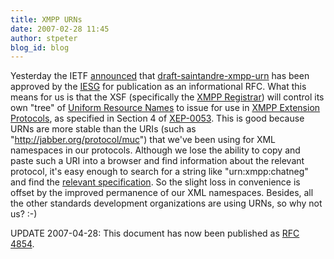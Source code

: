 ```yaml
---
title: XMPP URNs
date: 2007-02-28 11:45
author: stpeter
blog_id: blog
---
```


Yesterday the IETF [announced](http://www1.ietf.org/mail-archive/web/ietf-announce/current/msg03462.html) that [draft-saintandre-xmpp-urn](https://xmpp.org/internet-drafts/draft-saintandre-xmpp-urn-03.html) has been approved by the [IESG](http://www.ietf.org/iesg.html) for publication as an informational RFC. What this means for us is that the XSF (specifically the [XMPP Registrar](https://xmpp.org/registrar/)) will control its own "tree" of [Uniform Resource Names](http://www.ietf.org/rfc/rfc2141.txt) to issue for use in [XMPP Extension Protocols](https://xmpp.org/extensions/), as specified in Section 4 of [XEP-0053](https://xmpp.org/extensions/xep-0053.html). This is good because URNs are more stable than the URIs (such as "http://jabber.org/protocol/muc") that we've been using for XML namespaces in our protocols. Although we lose the ability to copy and paste such a URI into a browser and find information about the relevant protocol, it's easy enough to search for a string like "urn:xmpp:chatneg" and find the [relevant specification](https://xmpp.org/extensions/xep-0155.html). So the slight loss in convenience is offset by the improved permanence of our XML namespaces. Besides, all the other standards development organizations are using URNs, so why not us? :-)

UPDATE 2007-04-28: This document has now been published as [RFC 4854](http://www.rfc-editor.org/rfc/rfc4854.txt).

